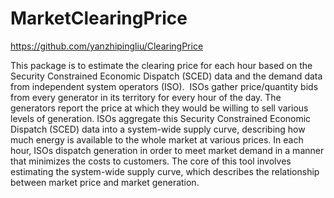 # MarketClearingPrice
https://github.com/yanzhipingliu/ClearingPrice

This package is to estimate the clearing price for each hour based on the Security Constrained Economic Dispatch (SCED) data and the demand data from independent system operators (ISO).  ISOs gather price/quantity bids from every generator in its territory for every hour of the day. The generators report the price at which they would be willing to sell various levels of generation. ISOs aggregate this Security Constrained Economic Dispatch (SCED) data into a system-wide supply curve, describing how much energy is available to the whole market at various prices. In each hour, ISOs dispatch generation in order to meet market demand in a manner that minimizes the costs to customers. The core of this tool involves estimating the system-wide supply curve, which describes the relationship between market price and market generation.
